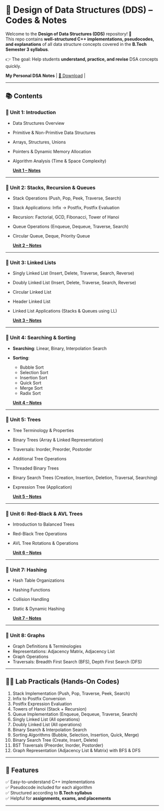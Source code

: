 # 🚀 Design of Data Structures (DDS) – Codes & Notes

Welcome to the **Design of Data Structures (DDS)** repository! 🎉  
This repo contains **well-structured C++ implementations, pseudocodes, and explanations** of all data structure concepts covered in the **B.Tech Semester 3 syllabus**.  

👉 The goal: Help students **understand, practice, and revise** DSA concepts quickly.  


 **My Personal DSA Notes** | [📄 Download](https://drive.google.com/file/d/1o89tpJbeeE6YbKrpy2mIiujZToZQOVaL/view?usp=drive_link) |


---

## 📚 Contents  

### 🔹 Unit 1: Introduction  
- Data Structures Overview  
- Primitive & Non-Primitive Data Structures  
- Arrays, Structures, Unions  
- Pointers & Dynamic Memory Allocation  
- Algorithm Analysis (Time & Space Complexity)  

  [**Unit 1 – Notes**](https://github.com/Withakash/Akash-DDS/blob/main/DDS-CSE9-10/DDS%20UNIT%201.pdf)

---

### 🔹 Unit 2: Stacks, Recursion & Queues
- Stack Operations (Push, Pop, Peek, Traverse, Search)  
- Stack Applications: Infix → Postfix, Postfix Evaluation  
- Recursion: Factorial, GCD, Fibonacci, Tower of Hanoi  
- Queue Operations (Enqueue, Dequeue, Traverse, Search)  
- Circular Queue, Deque, Priority Queue  

  [**Unit 2 – Notes**](https://github.com/Withakash/Akash-DDS/blob/main/DDS-CSE9-10/DDS%20UNIT%202.pdf)

---

### 🔹 Unit 3: Linked Lists
- Singly Linked List (Insert, Delete, Traverse, Search, Reverse)  
- Doubly Linked List (Insert, Delete, Traverse, Search, Reverse)  
- Circular Linked List  
- Header Linked List  
- Linked List Applications (Stacks & Queues using LL)

  [**Unit 3 – Notes**](https://github.com/Withakash/Akash-DDS/blob/main/DDS-CSE9-10/DDS%20UNIT%203.pdf)

---

### 🔹 Unit 4: Searching & Sorting
- **Searching**: Linear, Binary, Interpolation Search  
- **Sorting**:  
  - Bubble Sort  
  - Selection Sort  
  - Insertion Sort  
  - Quick Sort  
  - Merge Sort  
  - Radix Sort  

  [**Unit 4 – Notes**](https://github.com/Withakash/Akash-DDS/blob/main/DDS-CSE9-10/DDS%20UNIT%204%206P.pdf)

---

### 🔹 Unit 5: Trees
- Tree Terminology & Properties  
- Binary Trees (Array & Linked Representation)  
- Traversals: Inorder, Preorder, Postorder  
- Additional Tree Operations  
- Threaded Binary Trees  
- Binary Search Trees (Creation, Insertion, Deletion, Traversal, Searching)  
- Expression Tree (Application)  

  [**Unit 5 – Notes**](https://github.com/Withakash/Akash-DDS/blob/main/DDS-CSE9-10/DDS%20UNIT%205%206P.pdf)
---

### 🔹 Unit 6: Red-Black & AVL Trees
- Introduction to Balanced Trees  
- Red-Black Tree Operations  
- AVL Tree Rotations & Operations  

  [**Unit 6 – Notes**](https://github.com/Withakash/Akash-DDS/blob/main/DDS-CSE9-10/Unit_6_Red%20Black%20Trees%20and%20AVL%20Trees.pdf)

---

### 🔹 Unit 7: Hashing
- Hash Table Organizations  
- Hashing Functions  
- Collision Handling  
- Static & Dynamic Hashing  

  [**Unit 7 – Notes**](https://github.com/Withakash/Akash-DDS/blob/main/DDS-CSE9-10/UNIT-7-HASHING.pdf)

---

### 🔹 Unit 8: Graphs
- Graph Definitions & Terminologies  
- Representations: Adjacency Matrix, Adjacency List  
- Graph Operations  
- Traversals: Breadth First Search (BFS), Depth First Search (DFS)  


---

## 🧑‍💻 Lab Practicals (Hands-On Codes)

1. Stack Implementation (Push, Pop, Traverse, Peek, Search)  
2. Infix to Postfix Conversion  
3. Postfix Expression Evaluation  
4. Towers of Hanoi (Stack + Recursion)  
5. Queue Implementation (Enqueue, Dequeue, Traverse, Search)  
6. Singly Linked List (All operations)  
7. Doubly Linked List (All operations)  
8. Binary Search & Interpolation Search  
9. Sorting Algorithms (Bubble, Selection, Insertion, Quick, Merge)  
10. Binary Search Tree (Create, Insert, Delete)  
11. BST Traversals (Preorder, Inorder, Postorder)  
12. Graph Representation (Adjacency List & Matrix) with BFS & DFS  

---

## 📌 Features
✅ Easy-to-understand C++ implementations  
✅ Pseudocode included for each algorithm  
✅ Structured according to **B.Tech syllabus**  
✅ Helpful for **assignments, exams, and placements**  

---
 
 
